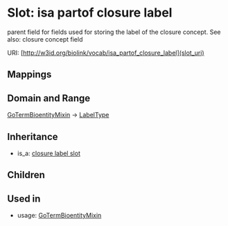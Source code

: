 # Slot: isa partof closure label


parent field for fields used for storing the label of the closure concept. See also: closure concept field

URI: [http://w3id.org/biolink/vocab/isa_partof_closure_label](slot_uri)
## Mappings

## Domain and Range

[GoTermBioentityMixin](GoTermBioentityMixin.md) -> [LabelType](LabelType.md)
## Inheritance

 *  is_a: [closure label slot](closure_label_slot.md)
## Children

## Used in

 *  usage: [GoTermBioentityMixin](GoTermBioentityMixin.md)
